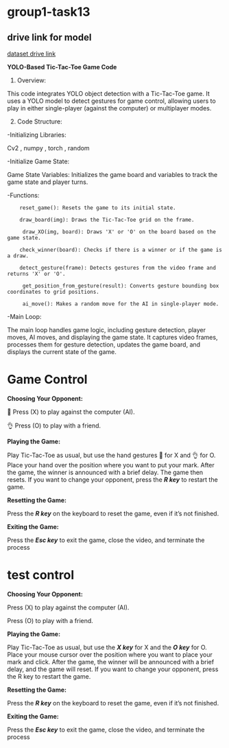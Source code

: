 # group1-task13
## drive link for model

[dataset drive link](https://drive.google.com/drive/folders/1SvOhjhkWaFQpDRdneb5FpQ6n22stA6uC?usp=drive_link)

**YOLO-Based Tic-Tac-Toe Game Code**

1. Overview:

This code integrates YOLO object detection with a Tic-Tac-Toe game. It uses a YOLO model to detect gestures for game control, allowing users to play in either single-player (against the computer) or multiplayer modes.

2. Code Structure:

-Initializing Libraries:

Cv2 , numpy , torch , random

-Initialize Game State:

Game State Variables: Initializes the game board and variables to track the game state and player turns.

-Functions: 

        reset_game(): Resets the game to its initial state.
        
        draw_board(img): Draws the Tic-Tac-Toe grid on the frame.
        
         draw_XO(img, board): Draws 'X' or 'O' on the board based on the game state.
         
        check_winner(board): Checks if there is a winner or if the game is a draw.
        
        detect_gesture(frame): Detects gestures from the video frame and returns 'X' or 'O'.
        
         get_position_from_gesture(result): Converts gesture bounding box coordinates to grid positions.
         
         ai_move(): Makes a random move for the AI in single-player mode.
         
-Main Loop:

The main loop handles game logic, including gesture detection, player moves, AI moves, and displaying the game state. It captures video frames, processes them for gesture detection, updates the game board, and displays the current state of the game.

# Game Control
**Choosing Your Opponent:**

 🤞 Press (X) to play against the computer (AI).
 
 👌 Press (O) to play with a friend.

**Playing the Game:**

 Play Tic-Tac-Toe as usual, but use the hand gestures 🤞 for X and 👌 for O. Place your hand over the position where you want to put your mark.
 After the game, the winner is announced with a brief delay. The game then resets. If you want to change your opponent, press the ***R key*** to restart the game.

**Resetting the Game:**

 Press the ***R key*** on the keyboard to reset the game, even if it’s not finished.

**Exiting the Game:** 
 
 Press the ***Esc key*** to exit the game, close the video, and terminate the process

# test control
**Choosing Your Opponent:**

 Press (X) to play against the computer (AI).
 
 Press (O) to play with a friend.

**Playing the Game:**

Play Tic-Tac-Toe as usual, but use the ***X key*** for X and the ***O key*** for O. Place your mouse cursor over the position where you want to place your mark and click. After the game, the winner will be announced with a brief delay, and the game will reset. If you want to change your opponent, press the R key to restart the game.

**Resetting the Game:**

 Press the ***R key*** on the keyboard to reset the game, even if it’s not finished.

**Exiting the Game:** 
 
 Press the ***Esc key*** to exit the game, close the video, and terminate the process

